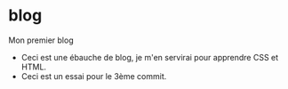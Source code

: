 # blog
Mon premier blog
- Ceci est une ébauche de blog, je m'en servirai pour apprendre CSS et HTML.
- Ceci est un essai pour le 3ème commit.
